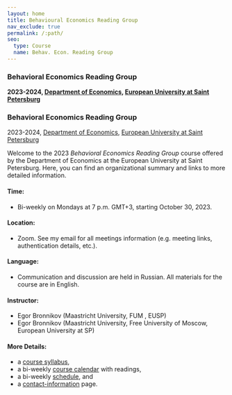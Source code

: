 ```yaml
---
layout: home
title: Behavioural Economics Reading Group
nav_exclude: true
permalink: /:path/
seo:
  type: Course
  name: Behav. Econ. Reading Group
---
```


### Behavioral Economics Reading Group
**2023-2024, [Department of Economics](https://eusp.org/en/econ), [European University at Saint Petersburg](https://eusp.org/en)**

### Behavioral Economics Reading Group
2023-2024, [Department of Economics](https://eusp.org/en/econ), [European University at Saint Petersburg](https://eusp.org/en)

Welcome to the 2023 _Behavioral Economics Reading Group_ course offered by the Department of Economics at the European University at Saint Petersburg. Here, you can find an organizational summary and links to more detailed information.


#### Time: 
- Bi-weekly on Mondays at 7 p.m. GMT+3, starting October 30, 2023.

#### Location: 
- Zoom. See my email for all meetings information (e.g. meeting links, authentication details, etc.).

#### Language: 
- Communication and discussion are held in Russian. All materials for the course are in English.

#### Instructor: 
- Egor Bronnikov (Maastricht University, FUM , EUSP)
- Egor Bronnikov (Maastricht University, Free University of Moscow, European University at SP)


#### More Details: 
- a [course syllabus](about.md),
- a bi-weekly [course calendar](calendar.md) with readings,
- a bi-weekly [schedule](schedule.md), and 
- a [contact-information](staff.md) page.


